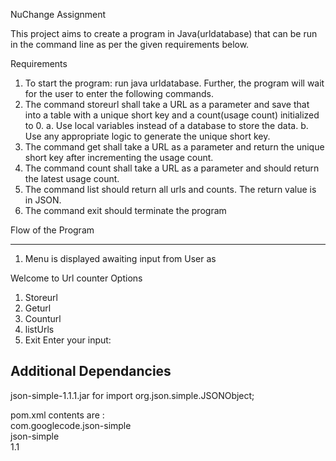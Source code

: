 NuChange Assignment

This project aims to create a program in Java(urldatabase) that can be run in the command line as per the given requirements below. 

Requirements 
1. To start the program: run java urldatabase. Further, the program will wait for the user to enter the following commands.
2. The command storeurl shall take a URL as a parameter and save that into a table with a unique short key and a count(usage count) initialized to 0.
       a. Use local variables instead of a database to store the data.
       b. Use any appropriate logic to generate the unique short key.
2. The command get shall take a URL as a parameter and return the unique short key after incrementing the usage count.
3. The command count shall take a URL as a parameter and should return the latest usage count.
4. The command list should return all urls and counts. The return value is in JSON.
5. The command exit should terminate the program

Flow of the Program
__________________________________________________________________________________________________________

1. Menu is displayed awaiting input from User as

Welcome to Url counter
 Options
 1. Storeurl
 2. Geturl
 3. Counturl
 4. listUrls
 5. Exit
 Enter your input:

Additional Dependancies 
---------------------------------------------------------------------------
json-simple-1.1.1.jar for import org.json.simple.JSONObject;

pom.xml contents are :
<dependency>  
    <groupId>com.googlecode.json-simple</groupId>  
    <artifactId>json-simple</artifactId>  
    <version>1.1</version>  
  </dependency>  

